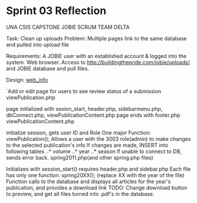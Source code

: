 # Sprint 03 Reflection
UNA CSIS CAPSTONE
JOBIE SCRUM TEAM DELTA 


Task: Clean up uploads
Problem: Multiple pages link to the same database and pulled into upload file

Requirements:
A JOBIE user with an established account & logged into the system. Web browser. Access to http://buildingthepride.com/jobie/uploads/ and JOBIE database and pull files.

Design: <a href = "Sprint3Reflection/WEB_URLinfo.docx " target="_blank">web_info</a>

`Add or edit page for users to see review status of a submission
viewPublication.php

page initialized with sesion_start, header.php, sidebarmenu.php, dbConnect.php, viewPublicationContent.php
page ends with footer.php
viewPublicationContent.php

initialize session, gets user ID and Role
One major Function: viewPublication();
Allows a user with the 3003 role(admin) to make changes to the selected publication's info
If changes are made, INSERT into following tables ..* volume ..* year ..* season
If unable to connect to DB, sends error back.
spring2011.php(and other spring.php files)

Initializes with session_start()
requires header.php and sidebar.php
Each file has only one function: spring20XX(); (replace XX with the year of the file)
Function calls to the database and displays all articles for the year's publication, and provides a download link
TODO: Change download button to preview, and get all files turned into .pdf's in the database.
